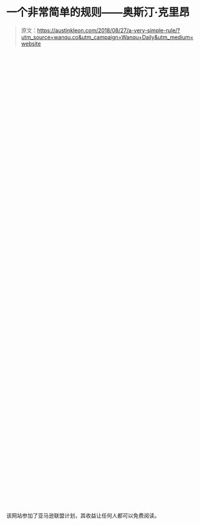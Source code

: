 # 一个非常简单的规则——奥斯汀·克里昂

> 原文：<https://austinkleon.com/2018/08/27/a-very-simple-rule/?utm_source=wanqu.co&utm_campaign=Wanqu+Daily&utm_medium=website>

<svg viewBox="0 0 0 0" focusable="false" role="none"><defs><filter id="wp-duotone-dark-grayscale"><fecomponenttransfer color-interpolation-filters="sRGB"><fefunca type="table" tableValues="1 1"></fefunca></fecomponenttransfer></filter></defs></svg><svg viewBox="0 0 0 0" focusable="false" role="none"><defs><filter id="wp-duotone-grayscale"><fecomponenttransfer color-interpolation-filters="sRGB"><fefunca type="table" tableValues="1 1"></fefunca></fecomponenttransfer></filter></defs></svg><svg viewBox="0 0 0 0" focusable="false" role="none"><defs><filter id="wp-duotone-purple-yellow"><fecomponenttransfer color-interpolation-filters="sRGB"><fefunca type="table" tableValues="1 1"></fefunca></fecomponenttransfer></filter></defs></svg><svg viewBox="0 0 0 0" focusable="false" role="none"><defs><filter id="wp-duotone-blue-red"><fecomponenttransfer color-interpolation-filters="sRGB"><fefunca type="table" tableValues="1 1"></fefunca></fecomponenttransfer></filter></defs></svg><svg viewBox="0 0 0 0" focusable="false" role="none"><defs><filter id="wp-duotone-midnight"><fecomponenttransfer color-interpolation-filters="sRGB"><fefunca type="table" tableValues="1 1"></fefunca></fecomponenttransfer></filter></defs></svg><svg viewBox="0 0 0 0" focusable="false" role="none"><defs><filter id="wp-duotone-magenta-yellow"><fecomponenttransfer color-interpolation-filters="sRGB"><fefunca type="table" tableValues="1 1"></fefunca></fecomponenttransfer></filter></defs></svg><svg viewBox="0 0 0 0" focusable="false" role="none"><defs><filter id="wp-duotone-purple-green"><fecomponenttransfer color-interpolation-filters="sRGB"><fefunca type="table" tableValues="1 1"></fefunca></fecomponenttransfer></filter></defs></svg><svg viewBox="0 0 0 0" focusable="false" role="none"><defs><filter id="wp-duotone-blue-orange"><fecomponenttransfer color-interpolation-filters="sRGB"><fefunca type="table" tableValues="1 1"></fefunca></fecomponenttransfer></filter></defs></svg>

该网站参加了亚马逊联盟计划，其收益让任何人都可以免费阅读。